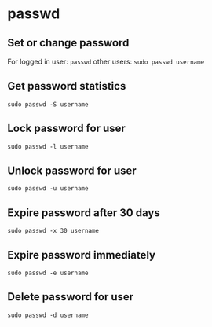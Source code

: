 # passwd

## Set or change password
For logged in user: `passwd`
other users: `sudo passwd username`

## Get password statistics
`sudo passwd -S username`

## Lock password for user
`sudo passwd -l username`

## Unlock password for user
`sudo passwd -u username`

## Expire password after 30 days
`sudo passwd -x 30 username`

## Expire password immediately
`sudo passwd -e username`

## Delete password for user
`sudo passwd -d username`
